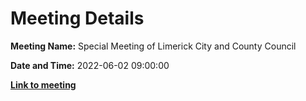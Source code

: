 # Meeting Details

**Meeting Name:** Special Meeting of Limerick City and County Council

**Date and Time:** 2022-06-02 09:00:00

**<a href="https://www.limerick.ie/council/whats-on/special-meeting-limerick-city-and-county-council-53" target="_blank">Link to meeting</a>**
